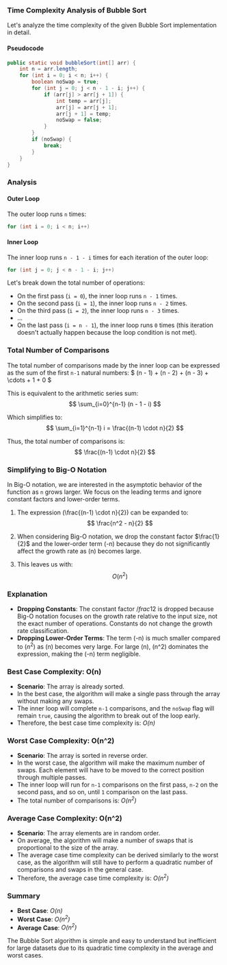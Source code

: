 ### Time Complexity Analysis of Bubble Sort

Let's analyze the time complexity of the given Bubble Sort implementation in detail.

#### Pseudocode
```java
public static void bubbleSort(int[] arr) {
    int n = arr.length;
    for (int i = 0; i < n; i++) {
        boolean noSwap = true;
        for (int j = 0; j < n - 1 - i; j++) {
            if (arr[j] > arr[j + 1]) {
                int temp = arr[j];
                arr[j] = arr[j + 1];
                arr[j + 1] = temp;
                noSwap = false;
            }
        }
        if (noSwap) {
            break;
        }
    }
}
```

### Analysis

#### Outer Loop
The outer loop runs `n` times:
```java
for (int i = 0; i < n; i++)
```

#### Inner Loop
The inner loop runs `n - 1 - i` times for each iteration of the outer loop:
```java
for (int j = 0; j < n - 1 - i; j++)
```

Let's break down the total number of operations:

- On the first pass (`i = 0`), the inner loop runs `n - 1` times.
- On the second pass (`i = 1`), the inner loop runs `n - 2` times.
- On the third pass (`i = 2`), the inner loop runs `n - 3` times.
- ...
- On the last pass (`i = n - 1`), the inner loop runs `0` times (this iteration doesn't actually happen because the loop condition is not met).

### Total Number of Comparisons

The total number of comparisons made by the inner loop can be expressed as the sum of the first `n-1` natural numbers:
$
(n - 1) + (n - 2) + (n - 3) + \cdots + 1 + 0
$

This is equivalent to the arithmetic series sum:
$$
\sum_{i=0}^{n-1} (n - 1 - i)
$$

Which simplifies to:
$$
\sum_{i=1}^{n-1} i = \frac{(n-1) \cdot n}{2}
$$

Thus, the total number of comparisons is:
$$
\frac{(n-1) \cdot n}{2}
$$

### Simplifying to Big-O Notation

In Big-O notation, we are interested in the asymptotic behavior of the function as `n` grows larger. We focus on the leading terms and ignore constant factors and lower-order terms.

1. The expression \(\frac{(n-1) \cdot n}{2}\) can be expanded to:
   $$
   \frac{n^2 - n}{2}
  $$

2. When considering Big-O notation, we drop the constant factor $\frac{1}{2}$ and the lower-order term (-n) because they do not significantly affect the growth rate as (n) becomes large.

3. This leaves us with:
   $$
   O(n^2)
   $$


### Explanation

- **Dropping Constants**: The constant factor $/frac{1}{2}$ is dropped because Big-O notation focuses on the growth rate relative to the input size, not the exact number of operations. Constants do not change the growth rate classification.
- **Dropping Lower-Order Terms**: The term (-n) is much smaller compared to $(n^2)$ as (n) becomes very large. For large \(n\), \(n^2\) dominates the expression, making the \(-n\) term negligible.

### Best Case Complexity: O(n)
- **Scenario**: The array is already sorted.
- In the best case, the algorithm will make a single pass through the array without making any swaps.
- The inner loop will complete `n-1` comparisons, and the `noSwap` flag will remain `true`, causing the algorithm to break out of the loop early.
- Therefore, the best case time complexity is: *O(n)*

### Worst Case Complexity: O(n^2)
- **Scenario**: The array is sorted in reverse order.
- In the worst case, the algorithm will make the maximum number of swaps. Each element will have to be moved to the correct position through multiple passes.
- The inner loop will run for `n-1` comparisons on the first pass, `n-2` on the second pass, and so on, until `1` comparison on the last pass.
- The total number of comparisons is: *O(n<sup>2</sup>)*

### Average Case Complexity: O(n^2)
- **Scenario**: The array elements are in random order.
- On average, the algorithm will make a number of swaps that is proportional to the size of the array.
- The average case time complexity can be derived similarly to the worst case, as the algorithm will still have to perform a quadratic number of comparisons and swaps in the general case.
- Therefore, the average case time complexity is: *O(n<sup>2</sup>)*

### Summary
- **Best Case**: *O(n)*
- **Worst Case**: *O(n<sup>2</sup>)*
- **Average Case**: *O(n<sup>2</sup>)*

The Bubble Sort algorithm is simple and easy to understand but inefficient for large datasets due to its quadratic time complexity in the average and worst cases.